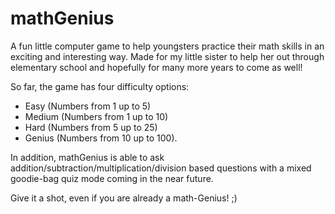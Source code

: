 # mathGenius

A fun little computer game to help youngsters practice their math skills in an exciting and interesting way. Made for my little sister to help her out through elementary school and hopefully for many more years to come as well!

So far, the game has four difficulty options: 

 - Easy (Numbers from 1 up to 5)
 - Medium (Numbers from 1 up to 10)
 - Hard (Numbers from 5 up to 25)
 - Genius (Numbers from 10 up to 100). 

In addition, mathGenius is able to ask addition/subtraction/multiplication/division based questions with a mixed goodie-bag quiz mode coming in the near future.

Give it a shot, even if you are already a math-Genius! ;)
